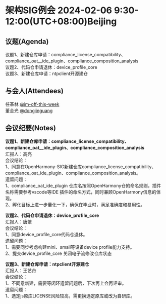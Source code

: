 # 架构SIG例会 2024-02-06 9:30-12:00(UTC+08:00)Beijing

## 议题(Agenda)

议题1、新建仓库申请：compliance_license_compatibility、compliance_oat__ide_plugin、compliance_composition_analysis  
议题2、代码仓申请退休：device_profile_core  
议题3、新建仓库申请：ntpclient开源建仓  

## 与会人(Attendees)

任革林 [@im-off-this-week](https://gitee.com/im-off-this-week)  
董金光 [@dongjinguang](https://gitee.com/dongjinguang)  

## 会议纪要(Notes)

**议题1、新建仓库申请：compliance_license_compatibility、compliance_oat__ide_plugin、compliance_composition_analysis**  
汇报人：高亮  
会议结论：  
1、同意在OpenHarmony-SIG新建仓库compliance_license_compatibility、compliance_oat_ide_plugin、compliance_composition_analysis。  
遗留问题：  
1、compliance_oat_ide_plugin 仓库名按照OpenHarmony仓的命名规则，插件名称需要参考vscode等IDE 插件的命名方式，同时兼顾OpenHarmony信息的体现。  
2、孵化目标上进一步量化一下，确保在毕业时，满足准确度和易用性。  

**议题2、代码仓申请退休：device_profile_core**  
汇报人：唐繁  
会议结论：  
1、同意device_profile_core代码仓退休。  
遗留问题：  
1、需要同步考虑构建mini、small等设备device profile能力支持。  
2、提交device_profile_core 关闭电子流修改仓库状态  

**议题3、新建仓库申请：ntpclient开源建仓**  
汇报人：王艺舟  
会议结论：  
1、不同意新建，需要等闭环遗留问题后，下次再上会再评审。  
遗留问题：  
1、选定js原库LICENSE风险较高，需更换选定原库或改为自研库。  
